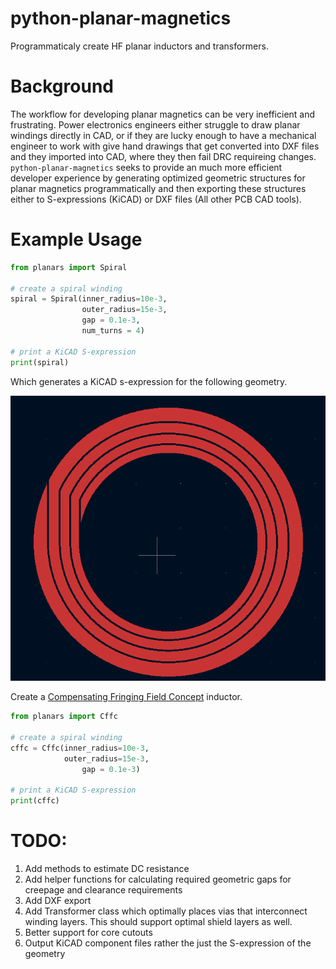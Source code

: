 # python-planar-magnetics
Programmaticaly create HF planar inductors and transformers.

# Background
The workflow for developing planar magnetics can be very inefficient and frustrating.  Power electronics engineers either struggle to draw planar windings directly in CAD, or if they are lucky enough to have a mechanical engineer to work with give hand drawings that get converted into DXF files and they imported into CAD, where they then fail DRC requireing changes.  `python-planar-magnetics` seeks to provide an much more efficient developer experience by generating optimized geometric structures for planar magnetics programmatically and then exporting these structures either to S-expressions (KiCAD) or DXF files (All other PCB CAD tools).

# Example Usage

```python
from planars import Spiral

# create a spiral winding
spiral = Spiral(inner_radius=10e-3,
                outer_radius=15e-3,
                gap = 0.1e-3,
                num_turns = 4)

# print a KiCAD S-expression
print(spiral)
```
Which generates a KiCAD s-expression for the following geometry.

![alt text](images/4turn_spiral.png?raw=true)

Create a [Compensating Fringing Field Concept](https://www.psma.com/sites/default/files/uploads/files/Introduction%20of%20the%20CFFC-Compensating%20Fringing%20Field%20Concept%20Schaefer%2C%20ETH%20Zurich.pdf) inductor.

```python
from planars import Cffc

# create a spiral winding
cffc = Cffc(inner_radius=10e-3,
            outer_radius=15e-3,
                gap = 0.1e-3)

# print a KiCAD S-expression
print(cffc)
```

# TODO:

1.  Add methods to estimate DC resistance
2.  Add helper functions for calculating required geometric gaps for creepage and clearance requirements
3.  Add DXF export
4.  Add Transformer class which optimally places vias that interconnect winding layers.  This should support optimal shield layers as well.
6.  Better support for core cutouts
7.  Output KiCAD component files rather the just the S-expression of the geometry
